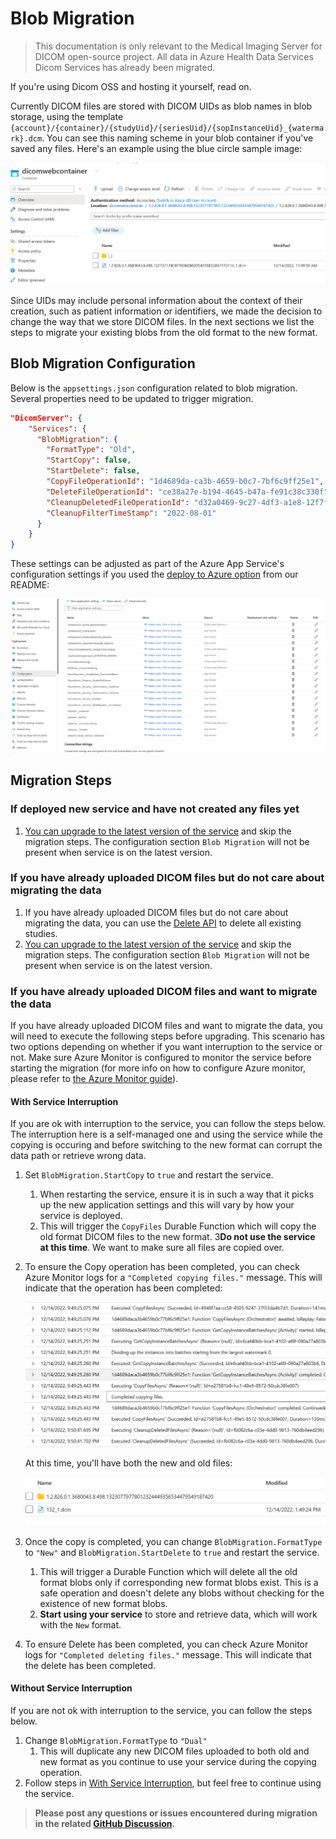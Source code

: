 # Blob Migration

> This documentation is only relevant to the Medical Imaging Server for DICOM open-source project. All data in Azure Health Data Services Dicom Services has already been migrated.

If you're using Dicom OSS and hosting it yourself, read on.

Currently DICOM files are stored with DICOM UIDs as blob names in blob storage, using the template `{account}/{container}/{studyUid}/{seriesUid}/{sopInstanceUid}_{watermark}.dcm`.
You can see this naming scheme in your blob container if you've saved any files. Here's an example using the blue circle sample image:

![dicomwebcontainer-bluecircle-old-blob-format](../images/dicomwebcontainer-bluecircle-old-blob-format.png)

Since UIDs may include personal information about the context of their creation, such as patient information or identifiers, we made the decision to change the way that we store DICOM files. In the next sections we list the steps to migrate your existing blobs from the old format to the new format.

## Blob Migration Configuration
Below is the `appsettings.json` configuration related to blob migration. Several properties need to be updated to trigger migration.

```json
"DicomServer": {
    "Services": {
      "BlobMigration": {
        "FormatType": "Old",
        "StartCopy": false,
        "StartDelete": false,
        "CopyFileOperationId": "1d4689da-ca3b-4659-b0c7-7bf6c9ff25e1",
        "DeleteFileOperationId": "ce38a27e-b194-4645-b47a-fe91c38c330f",
        "CleanupDeletedFileOperationId": "d32a0469-9c27-4df3-a1e8-12f7f8fecbc8",
        "CleanupFilterTimeStamp": "2022-08-01"
      }
    }
}
```

These settings can be adjusted as part of the Azure App Service's configuration settings if you used the [deploy to Azure option](https://github.com/microsoft/dicom-server#deploy-to-azure) from our README:

![app-service-settings-configuration](../images/app-service-settings-configuration.png)


## Migration Steps

### If deployed new service and have not created any files yet
1. [You can upgrade to the latest version of the service](../resources/dicom-server-maintaince-guide.md) and skip the migration steps. The configuration section `Blob Migration` will not be present when service is on the latest version.

### If you have already uploaded DICOM files but do not care about migrating the data
1. If you have already uploaded DICOM files but do not care about migrating the data, you can use the [Delete API](../resources/conformance-statement.md#delete) to delete all existing studies.
2. [You can upgrade to the latest version of the service](../resources/dicom-server-maintaince-guide.md) and skip the migration steps. The configuration section `Blob Migration` will not be present when service is on the latest version.

### If you have already uploaded DICOM files and want to migrate the data
If you have already uploaded DICOM files and want to migrate the data, you will need to execute the following steps before upgrading. This scenario has two options depending on whether if you want interruption to the service or not. Make sure Azure Monitor is configured to monitor the service before starting the migration (for more info on how to configure Azure monitor, please refer to [the Azure Monitor guide](../how-to-guides/configure-dicom-server-settings.md#azure-monitor)).

#### With Service Interruption
If you are ok with interruption to the service, you can follow the steps below. The interruption here is a self-managed one and using the service while the copying is occuring and before switching to the new format can corrupt the data path or retrieve wrong data.

1. Set `BlobMigration.StartCopy` to `true` and restart the service.
   1. When restarting the service, ensure it is in such a way that it picks up the new application settings and this will vary by how your service is deployed.
   2. This will trigger the `CopyFiles` Durable Function which will copy the old format DICOM files to the new format.
   3**Do not use the service at this time**. We want to make sure all files are copied over.
2. To ensure the Copy operation has been completed, you can check Azure Monitor logs for a `"Completed copying files."` message. This will indicate that the operation has been completed:

   ![dicomwebcontainer-bluecircle-copy-logs](../images/dicomwebcontainer-bluecircle-copy-logs.png)

    At this time, you'll have both the new and old files:

    ![dicomwebcontainer-bluecircle-old-blob-format-dual](../images/dicomwebcontainer-bluecircle-old-blob-format-dual.png)

3. Once the copy is completed, you can change `BlobMigration.FormatType` to `"New"` and `BlobMigration.StartDelete` to `true` and restart the service.
   1. This will trigger a Durable Function which will delete all the old format blobs only if corresponding new format blobs exist. This is a safe operation and doesn't delete any blobs without checking for the existence of new format blobs.
   2. **Start using your service** to store and retrieve data, which will work with the `New` format.
4. To ensure Delete has been completed, you can check Azure Monitor logs for `"Completed deleting files."` message. This will indicate that the delete has been completed.

#### Without Service Interruption
If you are not ok with interruption to the service, you can follow the steps below.

1. Change `BlobMigration.FormatType` to `"Dual"`
   1. This will duplicate any new DICOM files uploaded to both old and new format as you continue to use your service during the copying operation.
2. Follow steps in [With Service Interruption](#with-service-interruption), but feel free to continue using the service.

> **Please post any questions or issues encountered during migration in the related [GitHub Discussion](https://github.com/microsoft/dicom-server/discussions/1561).**

